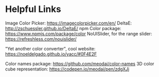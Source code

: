 # Helpful Links

Image Color Picker: https://imagecolorpicker.com/en/
DeltaE: http://zschuessler.github.io/DeltaE/
npm Color package: https://www.npmjs.com/package/color
NoUISlider, for the range slider: https://refreshless.com/nouislider/

"Yet another color converter", cool website: https://noeldelgado.github.io/yacc/#0F4E2F

Color names package: https://github.com/meodai/color-names
3D color cube representation: https://codepen.io/meodai/pen/zdgXJj
